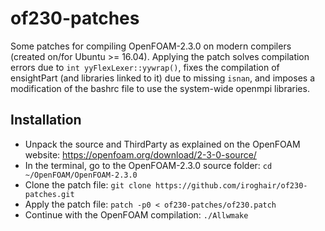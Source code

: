 # of230-patches
Some patches for compiling OpenFOAM-2.3.0 on modern compilers (created on/for Ubuntu >= 16.04). Applying the patch solves compilation errors due to `int yyFlexLexer::yywrap()`, fixes the compilation of ensightPart (and libraries linked to it) due to missing `isnan`, and imposes a modification of the bashrc file to use the system-wide openmpi libraries.

## Installation
* Unpack the source and ThirdParty as explained on the OpenFOAM website: https://openfoam.org/download/2-3-0-source/
* In the terminal, go to the OpenFOAM-2.3.0 source folder:
  `cd ~/OpenFOAM/OpenFOAM-2.3.0`
* Clone the patch file:
  `git clone https://github.com/iroghair/of230-patches.git`
* Apply the patch file:
  `patch -p0 < of230-patches/of230.patch`
* Continue with the OpenFOAM compilation:
  `./Allwmake`


